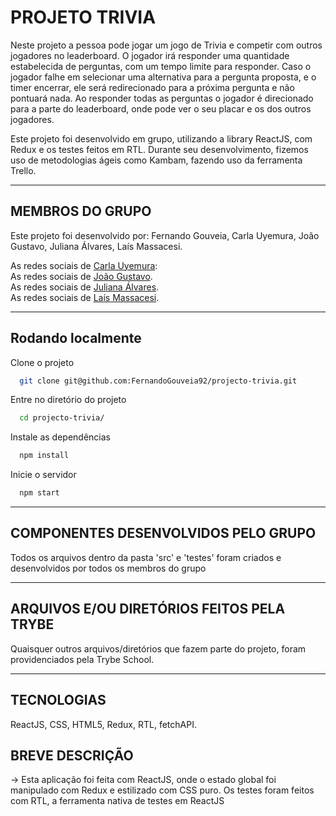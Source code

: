 # PROJETO TRIVIA

Neste projeto a pessoa pode jogar um jogo de Trivia e competir com outros jogadores no leaderboard. O jogador irá responder uma quantidade estabelecida de perguntas, com um tempo limite para responder. Caso o jogador falhe em selecionar uma alternativa para a pergunta proposta, e o timer encerrar, ele será redirecionado para a próxima pergunta e não pontuará nada.
Ao responder todas as perguntas o jogador é direcionado para a parte do leaderboard, onde pode ver o seu placar e os dos outros jogadores.

Este projeto foi desenvolvido em grupo, utilizando a library ReactJS, com Redux e os testes feitos em RTL. Durante seu desenvolvimento, fizemos uso de metodologias ágeis como Kambam, fazendo uso da ferramenta Trello.

---

## MEMBROS DO GRUPO

Este projeto foi desenvolvido por:
Fernando Gouveia, 
Carla Uyemura, 
João Gustavo, 
Juliana Álvares, 
Laís Massacesi.

As redes sociais de [Carla Uyemura](https://github.com/CarlaUyemura): 
<br/>
As redes sociais de [João Gustavo](https://github.com/Joaogustavo789).
<br/>
As redes sociais de [Juliana Álvares](https://github.com/AlvaresJu).
<br/>
As redes sociais de [Laís Massacesi](https://github.com/LaisMassacesi).
<br/>

---

## Rodando localmente

Clone o projeto

```bash
  git clone git@github.com:FernandoGouveia92/projecto-trivia.git
```

Entre no diretório do projeto

```bash
  cd projecto-trivia/
```

Instale as dependências

```bash
  npm install
```

Inicie o servidor

```bash
  npm start
```

---

## COMPONENTES DESENVOLVIDOS PELO GRUPO

Todos os arquivos dentro da pasta 'src' e 'testes' foram criados e desenvolvidos por todos os membros do grupo

---

## ARQUIVOS E/OU DIRETÓRIOS FEITOS PELA TRYBE

Quaisquer outros arquivos/diretórios que fazem parte do projeto, foram providenciados pela Trybe School.

---

## TECNOLOGIAS

ReactJS, CSS, HTML5, Redux, RTL, fetchAPI.

## BREVE DESCRIÇÃO

-> Esta aplicação foi feita com ReactJS, onde o estado global foi manipulado com Redux e estilizado com CSS puro. Os testes foram feitos com RTL, a ferramenta nativa de testes em ReactJS
